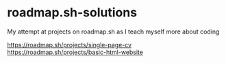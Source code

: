 # roadmap.sh-solutions
My attempt at projects on roadmap.sh as I teach myself more about coding

https://roadmap.sh/projects/single-page-cv
https://roadmap.sh/projects/basic-html-website
